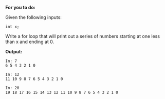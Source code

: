 **For you to do:**

Given the following inputs:

```
int x;
```

Write a for loop that will print out a series of numbers
starting at one less than x and ending at 0.

**Output:**

```
In: 7
6 5 4 3 2 1 0
```

```
In: 12
11 10 9 8 7 6 5 4 3 2 1 0
```

```
In: 20
19 18 17 16 15 14 13 12 11 10 9 8 7 6 5 4 3 2 1 0
```

